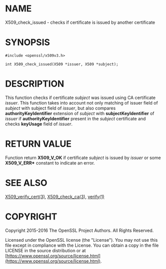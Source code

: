 # NAME

X509\_check\_issued - checks if certificate is issued by another
certificate

# SYNOPSIS

    #include <openssl/x509v3.h>

    int X509_check_issued(X509 *issuer, X509 *subject);

# DESCRIPTION

This function checks if certificate _subject_ was issued using CA
certificate _issuer_. This function takes into account not only
matching of issuer field of _subject_ with subject field of _issuer_,
but also compares **authorityKeyIdentifier** extension of _subject_ with
**subjectKeyIdentifier** of _issuer_ if **authorityKeyIdentifier**
present in the _subject_ certificate and checks **keyUsage** field of
_issuer_.

# RETURN VALUE

Function return **X509\_V\_OK** if certificate _subject_ is issued by
_issuer_ or some **X509\_V\_ERR\*** constant to indicate an error.

# SEE ALSO

[X509\_verify\_cert(3)](http://man.he.net/man3/X509_verify_cert),
[X509\_check\_ca(3)](http://man.he.net/man3/X509_check_ca),
[verify(1)](http://man.he.net/man1/verify)

# COPYRIGHT

Copyright 2015-2016 The OpenSSL Project Authors. All Rights Reserved.

Licensed under the OpenSSL license (the "License").  You may not use
this file except in compliance with the License.  You can obtain a copy
in the file LICENSE in the source distribution or at
[https://www.openssl.org/source/license.html](https://www.openssl.org/source/license.html).
